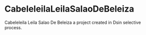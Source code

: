 # CabeleleilaLeilaSalaoDeBeleiza
Cabeleleila Leila Salao De Beleiza a project created in Dsin selective process.
